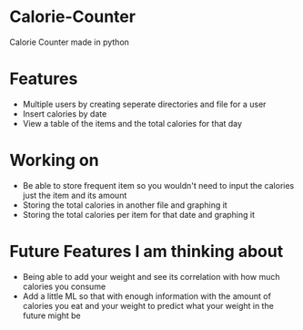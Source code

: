 # Calorie-Counter
Calorie Counter made in python

# Features
- Multiple users by creating seperate directories and file for a user
- Insert calories by date
- View a table of the items and the total calories for that day

# Working on
- Be able to store frequent item so you wouldn't need to input the calories just the item and its amount
- Storing the total calories in another file and graphing it
- Storing the total calories per item for that date and graphing it

# Future Features I am thinking about
- Being able to add your weight and see its correlation with how much calories you consume
- Add a little ML so that with enough information with the amount of calories you eat and your weight to predict what your weight in the future might be
